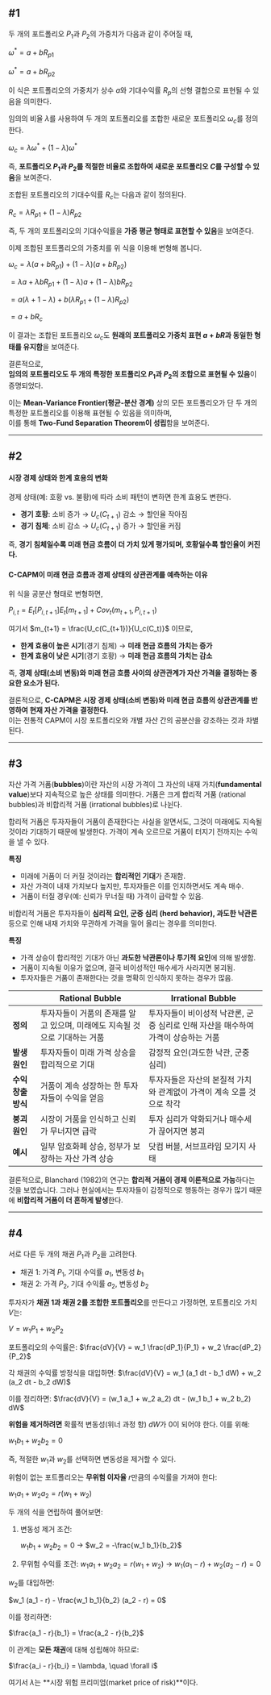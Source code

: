 ## #1

두 개의 포트폴리오 $P_1$과 $P_2$의 가중치가 다음과 같이 주어질 때,

$\omega^* = a + b R_{p1}$

$\omega^* = a + b R_{p2}$

이 식은 포트폴리오의 가중치가 상수 $a$와 기대수익률 $R_p$의 선형 결합으로 표현될 수 있음을 의미한다.

임의의 비율 $\lambda$를 사용하여 두 개의 포트폴리오를 조합한 새로운 포트폴리오 $\omega_c$를 정의한다. 

$\omega_c = \lambda \omega^* + (1 - \lambda) \omega^*$

즉, **포트폴리오 $P_1$과 $P_2$를 적절한 비율로 조합하여 새로운 포트폴리오 $C$를 구성할 수 있음**을 보여준다.  

조합된 포트폴리오의 기대수익률 $R_c$는 다음과 같이 정의된다.  

$R_c = \lambda R_{p1} + (1 - \lambda) R_{p2}$

즉, 두 개의 포트폴리오의 기대수익률을 **가중 평균 형태로 표현할 수 있음**을 보여준다.  

이제 조합된 포트폴리오의 가중치를 위 식을 이용해 변형해 봅니다.  

$\omega_c = \lambda (a + b R_{p1}) + (1 - \lambda)(a + b R_{p2})$

$= \lambda a + \lambda b R_{p1} + (1 - \lambda)a + (1 - \lambda)b R_{p2}$

$= a (\lambda + 1 - \lambda) + b (\lambda R_{p1} + (1 - \lambda) R_{p2})$

$= a + b R_c$

이 결과는 조합된 포트폴리오 $\omega_c$도 **원래의 포트폴리오 가중치 표현 $a + bR$과 동일한 형태를 유지함**을 보여준다.  

결론적으로,  
**임의의 포트폴리오도 두 개의 특정한 포트폴리오 $P_1$과 $P_2$의 조합으로 표현될 수 있음**이 증명되었다.  

이는 **Mean-Variance Frontier(평균-분산 경계)** 상의 모든 포트폴리오가 단 두 개의 특정한 포트폴리오를 이용해 표현될 수 있음을 의미하며,  
이를 통해 **Two-Fund Separation Theorem이 성립**함을 보여준다.

---

## #2

#### **시장 경제 상태와 한계 효용의 변화**  
경제 상태(예: 호황 vs. 불황)에 따라 소비 패턴이 변하면 한계 효용도 변한다.  
- **경기 호황**: 소비 증가 → $U_c(C_{t+1})$ 감소 → 할인율 작아짐  
- **경기 침체**: 소비 감소 → $U_c(C_{t+1})$ 증가 → 할인율 커짐  

즉, **경기 침체일수록 미래 현금 흐름이 더 가치 있게 평가되며, 호황일수록 할인율이 커진다.**  

#### **C-CAPM이 미래 현금 흐름과 경제 상태의 상관관계를 예측하는 이유**  
위 식을 공분산 형태로 변형하면,  

$P_{i,t} = E_t[P_{i,t+1}] E_t[m_{t+1}] + Cov_t(m_{t+1}, P_{i,t+1})$

여기서 $m_{t+1} = \frac{U_c(C_{t+1})}{U_c(C_t)}$ 이므로,  
- **한계 효용이 높은 시기**(경기 침체) → **미래 현금 흐름의 가치는 증가**  
- **한계 효용이 낮은 시기**(경기 호황) → **미래 현금 흐름의 가치는 감소**  

즉, **경제 상태(소비 변동)와 미래 현금 흐름 사이의 상관관계가 자산 가격을 결정하는 중요한 요소가 된다.**  

결론적으로, **C-CAPM은 시장 경제 상태(소비 변동)와 미래 현금 흐름의 상관관계를 반영하여 현재 자산 가격을 결정한다.**  
이는 전통적 CAPM이 시장 포트폴리오와 개별 자산 간의 공분산을 강조하는 것과 차별된다.

---

## #3

자산 가격 거품(**bubbles**)이란 자산의 시장 가격이 그 자산의 내재 가치(**fundamental value**)보다 지속적으로 높은 상태를 의미한다. 거품은 크게 합리적 거품 (rational bubbles)과 비합리적 거품 (irrational bubbles)로 나뉜다.    

합리적 거품은 투자자들이 거품이 존재한다는 사실을 알면서도, 그것이 미래에도 지속될 것이라 기대하기 때문에 발생한다. 가격이 계속 오르므로 거품이 터지기 전까지는 수익을 낼 수 있다.

**특징**  
- 미래에 거품이 더 커질 것이라는 **합리적인 기대**가 존재함.  
- 자산 가격이 내재 가치보다 높지만, 투자자들은 이를 인지하면서도 계속 매수.  
- 거품이 터질 경우(예: 신뢰가 무너질 때) 가격이 급락할 수 있음.  

비합리적 거품은 투자자들이 **심리적 요인, 군중 심리 (herd behavior), 과도한 낙관론** 등으로 인해 내재 가치와 무관하게 가격을 밀어 올리는 경우를 의미한다. 

**특징**  
- 가격 상승이 합리적인 기대가 아닌 **과도한 낙관론이나 투기적 요인**에 의해 발생함.  
- 거품이 지속될 이유가 없으며, 결국 비이성적인 매수세가 사라지면 붕괴됨.  
- 투자자들은 거품이 존재한다는 것을 명확히 인식하지 못하는 경우가 많음.  

|  | **Rational Bubble** | **Irrational Bubble** |
|---|---|---|
| **정의** | 투자자들이 거품의 존재를 알고 있으며, 미래에도 지속될 것으로 기대하는 거품 | 투자자들이 비이성적 낙관론, 군중 심리로 인해 자산을 매수하여 가격이 상승하는 거품 |
| **발생 원인** | 투자자들이 미래 가격 상승을 합리적으로 기대 | 감정적 요인(과도한 낙관, 군중 심리) |
| **수익 창출 방식** | 거품이 계속 성장하는 한 투자자들이 수익을 얻음 | 투자자들은 자산의 본질적 가치와 관계없이 가격이 계속 오를 것으로 착각 |
| **붕괴 원인** | 시장이 거품을 인식하고 신뢰가 무너지면 급락 | 투자 심리가 악화되거나 매수세가 끊어지면 붕괴 |
| **예시** | 일부 암호화폐 상승, 정부가 보장하는 자산 가격 상승 | 닷컴 버블, 서브프라임 모기지 사태 |

결론적으로, 
Blanchard (1982)의 연구는 **합리적 거품이 경제 이론적으로 가능**하다는 것을 보였습니다. 그러나 현실에서는 투자자들이 감정적으로 행동하는 경우가 많기 때문에 **비합리적 거품이 더 흔하게 발생**한다.

---

## #4

서로 다른 두 개의 채권 $P_1$과 $P_2$을 고려한다.
- 채권 1: 가격 $P_1$, 기대 수익률 $a_1$, 변동성 $b_1$
- 채권 2: 가격 $P_2$, 기대 수익률 $a_2$, 변동성 $b_2$

투자자가 **채권 1과 채권 2를 조합한 포트폴리오**를 만든다고 가정하면, 포트폴리오 가치 $V$는:

$V = w_1 P_1 + w_2 P_2$

포트폴리오의 수익률은:
$\frac{dV}{V} = w_1 \frac{dP_1}{P_1} + w_2 \frac{dP_2}{P_2}$

각 채권의 수익률 방정식을 대입하면:
$\frac{dV}{V} = w_1 (a_1 dt - b_1 dW) + w_2 (a_2 dt - b_2 dW)$

이를 정리하면:
$\frac{dV}{V} = (w_1 a_1 + w_2 a_2) dt - (w_1 b_1 + w_2 b_2) dW$

**위험을 제거하려면** 확률적 변동성(위너 과정 항) $dW$가 0이 되어야 한다. 이를 위해:

$w_1 b_1 + w_2 b_2 = 0$

즉, 적절한 $w_1$과 $w_2$를 선택하면 변동성을 제거할 수 있다.

위험이 없는 포트폴리오는 **무위험 이자율** $r$만큼의 수익률을 가져야 한다:

$w_1 a_1 + w_2 a_2 = r (w_1 + w_2)$

두 개의 식을 연립하여 풀어보면:

1. 변동성 제거 조건:
   
   $w_1 b_1 + w_2 b_2 = 0$
   → $w_2 = -\frac{w_1 b_1}{b_2}$

3. 무위험 수익률 조건:
   $w_1 a_1 + w_2 a_2 = r (w_1 + w_2)$
   → $w_1 (a_1 - r) + w_2 (a_2 - r) = 0$

$w_2$를 대입하면:

$w_1 (a_1 - r) - \frac{w_1 b_1}{b_2} (a_2 - r) = 0$

이를 정리하면:

$\frac{a_1 - r}{b_1} = \frac{a_2 - r}{b_2}$

이 관계는 **모든 채권**에 대해 성립해야 하므로:

$\frac{a_i - r}{b_i} = \lambda, \quad \forall i$

여기서 $\lambda$는 **시장 위험 프리미엄(market price of risk)**이다.
